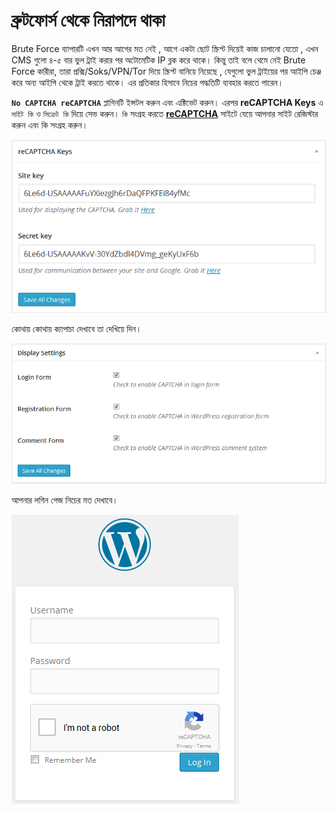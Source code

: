 # ব্রুটফোর্স থেকে নিরাপদে থাকা

Brute Force ব্যাপারটি এখন আর আগের মত নেই , আগে একটা ছোট স্ক্রিপ্ট দিয়েই কাজ চালানো যেতো , এখন CMS গুলো ৪-৫ বার ভুল ট্রাই করার পর অটোমেটিক IP ব্লক করে থাকে। কিন্তু তাই বলে থেমে নেই Brute Force কারীরা, তারা প্রক্সি/Soks/VPN/Tor দিয়ে স্ক্রিপ্ট বানিয়ে নিয়েছে , যেগুলো ভুল ট্রাইয়ের পর আইপি চেঞ্জ করে অন্য আইপি থেকে ট্রাই করতে থাকে। এর প্রতিকার হিসাবে নিচের পদ্ধতিটি ব্যবহার করতে পারেন।


**`No CAPTCHA reCAPTCHA`** প্লাগিনটি ইন্সটল করুন এবং এক্টিভেট করুন। এরপর **reCAPTCHA Keys** এ `সাইট কি` ও `সিক্রেট কি` দিয়ে সেভ করুন। `কি` সংগ্রহ করতে **[reCAPTCHA](https://www.google.com/recaptcha/admin )**  সাইটে যেয়ে আপনার সাইট রেজিস্টার করুন এবং কি সংগ্রহ করুন। 

![](8.png)

কোথায় কোথায় ক্যাপাচা দেখাবে তা দেখিয়ে দিন।

![](9.png)

আপনার লগিন পেজ নিচের মত দেখাবে।

![](10.png)